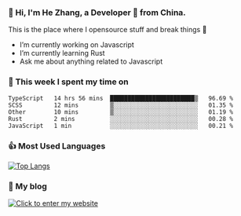 ### 👋 Hi, I'm He Zhang, a Developer 🚀 from China.

This is the place where I opensource stuff and break things :rofl:

- I’m currently working on Javascript
- I’m currently learning Rust
- Ask me about anything related to Javascript

### 💪 This week I spent my time on 
<!--START_SECTION:waka-->
```text
TypeScript   14 hrs 56 mins  ████████████████████████▒   96.69 % 
SCSS         12 mins         ▒░░░░░░░░░░░░░░░░░░░░░░░░   01.35 % 
Other        10 mins         ▒░░░░░░░░░░░░░░░░░░░░░░░░   01.19 % 
Rust         2 mins          ░░░░░░░░░░░░░░░░░░░░░░░░░   00.28 % 
JavaScript   1 min           ░░░░░░░░░░░░░░░░░░░░░░░░░   00.21 % 
```
<!--END_SECTION:waka-->

### 👍 Most Used Languages
[![Top Langs](https://github-readme-stats.vercel.app/api/top-langs/?username=zhanghecool&layout=compact)](https://zhanghe.cool)

### 🌈 My blog 
[![Click to enter my website](https://cdn.jsdelivr.net/gh/zhanghecool/assets/images/gif/zhanghecools.gif)](https://zhanghe.cool)
